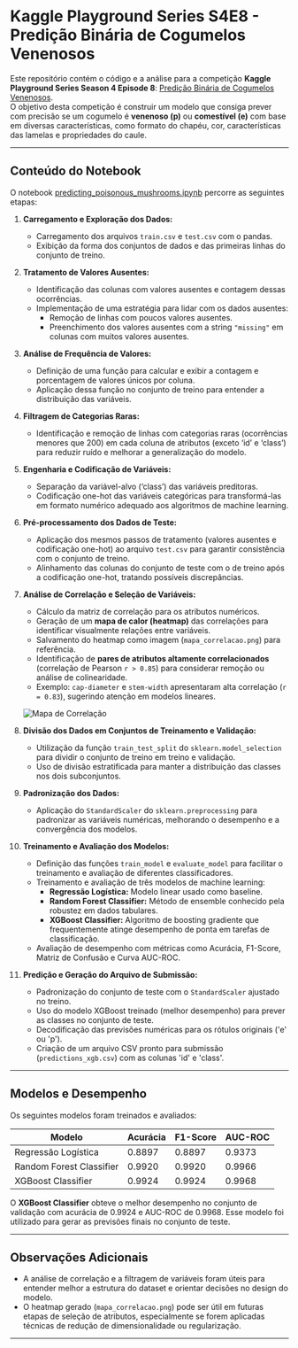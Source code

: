 # Kaggle Playground Series S4E8 - Predição Binária de Cogumelos Venenosos

Este repositório contém o código e a análise para a competição **Kaggle Playground Series Season 4 Episode 8**: [Predição Binária de Cogumelos Venenosos](https://www.kaggle.com/competitions/playground-series-s4e8/overview).  
O objetivo desta competição é construir um modelo que consiga prever com precisão se um cogumelo é **venenoso (p)** ou **comestível (e)** com base em diversas características, como formato do chapéu, cor, características das lamelas e propriedades do caule.

---

## Conteúdo do Notebook

O notebook [predicting_poisonous_mushrooms.ipynb](predicting_poisonous_mushrooms.ipynb) percorre as seguintes etapas:

1. **Carregamento e Exploração dos Dados:**
    - Carregamento dos arquivos `train.csv` e `test.csv` com o pandas.
    - Exibição da forma dos conjuntos de dados e das primeiras linhas do conjunto de treino.

2. **Tratamento de Valores Ausentes:**
    - Identificação das colunas com valores ausentes e contagem dessas ocorrências.
    - Implementação de uma estratégia para lidar com os dados ausentes:
        - Remoção de linhas com poucos valores ausentes.
        - Preenchimento dos valores ausentes com a string `"missing"` em colunas com muitos valores ausentes.

3. **Análise de Frequência de Valores:**
    - Definição de uma função para calcular e exibir a contagem e porcentagem de valores únicos por coluna.
    - Aplicação dessa função no conjunto de treino para entender a distribuição das variáveis.

4. **Filtragem de Categorias Raras:**
    - Identificação e remoção de linhas com categorias raras (ocorrências menores que 200) em cada coluna de atributos (exceto ‘id’ e ‘class’) para reduzir ruído e melhorar a generalização do modelo.

5. **Engenharia e Codificação de Variáveis:**
    - Separação da variável-alvo (‘class’) das variáveis preditoras.
    - Codificação one-hot das variáveis categóricas para transformá-las em formato numérico adequado aos algoritmos de machine learning.

6. **Pré-processamento dos Dados de Teste:**
    - Aplicação dos mesmos passos de tratamento (valores ausentes e codificação one-hot) ao arquivo `test.csv` para garantir consistência com o conjunto de treino.
    - Alinhamento das colunas do conjunto de teste com o de treino após a codificação one-hot, tratando possíveis discrepâncias.

7. **Análise de Correlação e Seleção de Variáveis:**
    - Cálculo da matriz de correlação para os atributos numéricos.
    - Geração de um **mapa de calor (heatmap)** das correlações para identificar visualmente relações entre variáveis.
    - Salvamento do heatmap como imagem (`mapa_correlacao.png`) para referência.
    - Identificação de **pares de atributos altamente correlacionados** (correlação de Pearson `r > 0.85`) para considerar remoção ou análise de colinearidade.
    - Exemplo: `cap-diameter` e `stem-width` apresentaram alta correlação (`r = 0.83`), sugerindo atenção em modelos lineares.

    ![Mapa de Correlação](mapa_correlacao.png)

8. **Divisão dos Dados em Conjuntos de Treinamento e Validação:**
    - Utilização da função `train_test_split` do `sklearn.model_selection` para dividir o conjunto de treino em treino e validação.
    - Uso de divisão estratificada para manter a distribuição das classes nos dois subconjuntos.

9. **Padronização dos Dados:**
    - Aplicação do `StandardScaler` do `sklearn.preprocessing` para padronizar as variáveis numéricas, melhorando o desempenho e a convergência dos modelos.

10. **Treinamento e Avaliação dos Modelos:**
    - Definição das funções `train_model` e `evaluate_model` para facilitar o treinamento e avaliação de diferentes classificadores.
    - Treinamento e avaliação de três modelos de machine learning:
        - **Regressão Logística:** Modelo linear usado como baseline.
        - **Random Forest Classifier:** Método de ensemble conhecido pela robustez em dados tabulares.
        - **XGBoost Classifier:** Algoritmo de boosting gradiente que frequentemente atinge desempenho de ponta em tarefas de classificação.
    - Avaliação de desempenho com métricas como Acurácia, F1-Score, Matriz de Confusão e Curva AUC-ROC.

11. **Predição e Geração do Arquivo de Submissão:**
    - Padronização do conjunto de teste com o `StandardScaler` ajustado no treino.
    - Uso do modelo XGBoost treinado (melhor desempenho) para prever as classes no conjunto de teste.
    - Decodificação das previsões numéricas para os rótulos originais ('e' ou 'p').
    - Criação de um arquivo CSV pronto para submissão (`predictions_xgb.csv`) com as colunas 'id' e 'class'.

---

## Modelos e Desempenho

Os seguintes modelos foram treinados e avaliados:

| Modelo                    | Acurácia | F1-Score | AUC-ROC |
|---------------------------|----------|----------|---------|
| Regressão Logística       | 0.8897   | 0.8897   | 0.9373  |
| Random Forest Classifier  | 0.9920   | 0.9920   | 0.9966  |
| XGBoost Classifier        | 0.9924   | 0.9924   | 0.9968  |

O **XGBoost Classifier** obteve o melhor desempenho no conjunto de validação com acurácia de 0.9924 e AUC-ROC de 0.9968. Esse modelo foi utilizado para gerar as previsões finais no conjunto de teste.

---

## Observações Adicionais

- A análise de correlação e a filtragem de variáveis foram úteis para entender melhor a estrutura do dataset e orientar decisões no design do modelo.
- O heatmap gerado (`mapa_correlacao.png`) pode ser útil em futuras etapas de seleção de atributos, especialmente se forem aplicadas técnicas de redução de dimensionalidade ou regularização.

---
